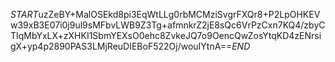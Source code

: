 $START$uzZeBY+MalOSEkd8pi3EqWtLLg0rbMCMziSvgrFXQr8+P2LpOHKEVw39xB3E07i0j9ul9sMFbvLWB9Z3Tg+afmnkrZ2jE8sQc6VrPzCxn7KQ4/zbyCTIqMbYxLX+zXHKI1SbmYEXsO0ehc8ZvkeJQ7o9OencQwZosYtqKD4zENrsigX+yp4p2890PAS3LMjReuDIEBoF522Oj/wouIYtnA==$END$